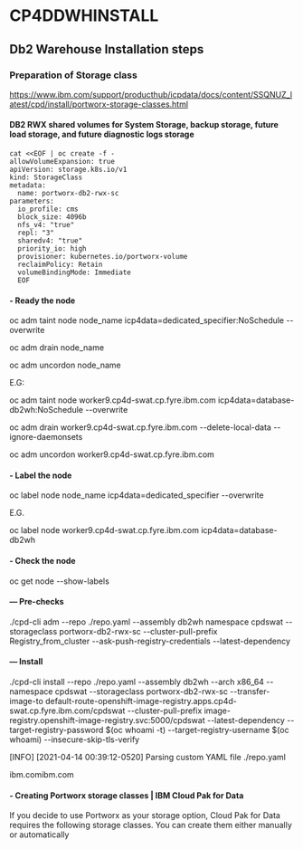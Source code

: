 # CP4DDWHINSTALL

## Db2 Warehouse Installation steps

### Preparation of Storage class

https://www.ibm.com/support/producthub/icpdata/docs/content/SSQNUZ_latest/cpd/install/portworx-storage-classes.html

#### DB2 RWX shared volumes for System Storage, backup storage, future load storage, and future diagnostic logs storage

    cat <<EOF | oc create -f -
    allowVolumeExpansion: true
    apiVersion: storage.k8s.io/v1
    kind: StorageClass
    metadata:
      name: portworx-db2-rwx-sc
    parameters:
      io_profile: cms
      block_size: 4096b
      nfs_v4: "true"
      repl: "3"
      sharedv4: "true"
      priority_io: high
      provisioner: kubernetes.io/portworx-volume
      reclaimPolicy: Retain
      volumeBindingMode: Immediate
      EOF

#### - Ready the node

oc adm taint node node_name icp4data=dedicated_specifier:NoSchedule --overwrite

oc adm drain node_name

oc adm uncordon node_name

E.G:

oc adm taint node worker9.cp4d-swat.cp.fyre.ibm.com icp4data=database-db2wh:NoSchedule --overwrite

oc adm drain worker9.cp4d-swat.cp.fyre.ibm.com --delete-local-data --ignore-daemonsets

oc adm uncordon worker9.cp4d-swat.cp.fyre.ibm.com

#### - Label the node

oc label node node_name icp4data=dedicated_specifier --overwrite

E.G.

oc label node worker9.cp4d-swat.cp.fyre.ibm.com icp4data=database-db2wh

#### - Check the node

oc get node --show-labels

#### — Pre-checks

./cpd-cli adm --repo ./repo.yaml --assembly db2wh namespace cpdswat --storageclass portworx-db2-rwx-sc --cluster-pull-prefix Registry_from_cluster --ask-push-registry-credentials --latest-dependency

#### — Install

./cpd-cli install --repo ./repo.yaml --assembly db2wh --arch x86_64 --namespace cpdswat --storageclass portworx-db2-rwx-sc --transfer-image-to default-route-openshift-image-registry.apps.cp4d-swat.cp.fyre.ibm.com/cpdswat --cluster-pull-prefix image-registry.openshift-image-registry.svc:5000/cpdswat --latest-dependency --target-registry-password $(oc whoami -t) --target-registry-username $(oc whoami) --insecure-skip-tls-verify

[INFO] [2021-04-14 00:39:12-0520] Parsing custom YAML file ./repo.yaml

ibm.comibm.com

#### - Creating Portworx storage classes | IBM Cloud Pak for Data

If you decide to use Portworx as your storage option, Cloud Pak for Data requires the following storage classes. You can create them either manually or automatically
